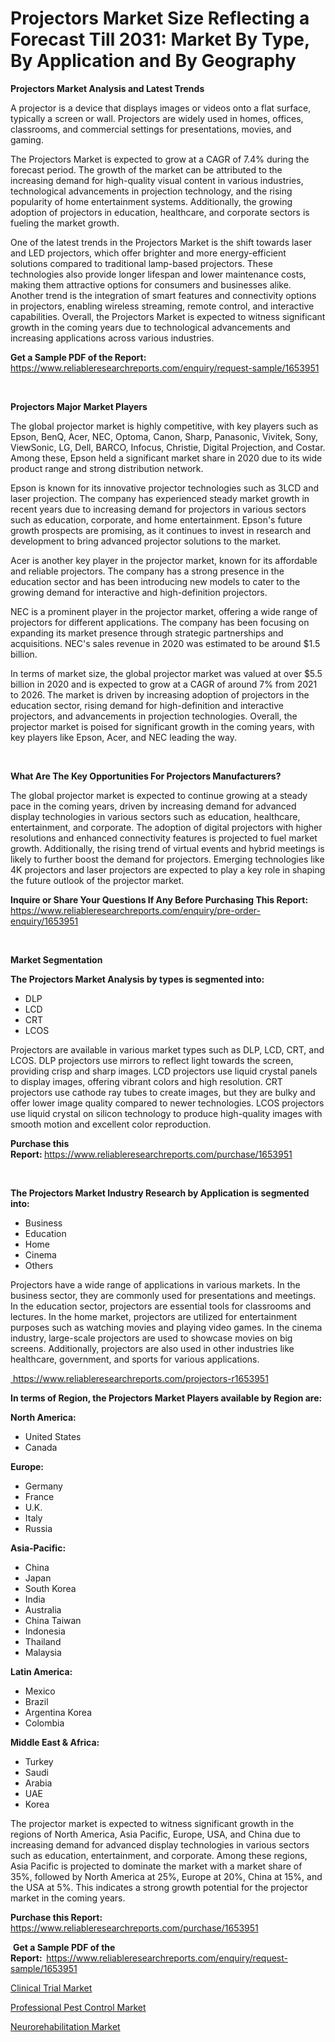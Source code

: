 <p><h1>Projectors Market Size Reflecting a Forecast Till 2031: Market By Type, By Application and By Geography</h1></p><p><strong>Projectors Market Analysis and Latest Trends</strong></p>
<p><p>A projector is a device that displays images or videos onto a flat surface, typically a screen or wall. Projectors are widely used in homes, offices, classrooms, and commercial settings for presentations, movies, and gaming.</p><p>The Projectors Market is expected to grow at a CAGR of 7.4% during the forecast period. The growth of the market can be attributed to the increasing demand for high-quality visual content in various industries, technological advancements in projection technology, and the rising popularity of home entertainment systems. Additionally, the growing adoption of projectors in education, healthcare, and corporate sectors is fueling the market growth.</p><p>One of the latest trends in the Projectors Market is the shift towards laser and LED projectors, which offer brighter and more energy-efficient solutions compared to traditional lamp-based projectors. These technologies also provide longer lifespan and lower maintenance costs, making them attractive options for consumers and businesses alike. Another trend is the integration of smart features and connectivity options in projectors, enabling wireless streaming, remote control, and interactive capabilities. Overall, the Projectors Market is expected to witness significant growth in the coming years due to technological advancements and increasing applications across various industries.</p></p>
<p><strong>Get a Sample PDF of the Report:&nbsp;</strong> <a href="https://www.reliableresearchreports.com/enquiry/request-sample/1653951">https://www.reliableresearchreports.com/enquiry/request-sample/1653951</a></p>
<p>&nbsp;</p>
<p><strong>Projectors Major Market Players</strong></p>
<p><p>The global projector market is highly competitive, with key players such as Epson, BenQ, Acer, NEC, Optoma, Canon, Sharp, Panasonic, Vivitek, Sony, ViewSonic, LG, Dell, BARCO, Infocus, Christie, Digital Projection, and Costar. Among these, Epson held a significant market share in 2020 due to its wide product range and strong distribution network.</p><p>Epson is known for its innovative projector technologies such as 3LCD and laser projection. The company has experienced steady market growth in recent years due to increasing demand for projectors in various sectors such as education, corporate, and home entertainment. Epson's future growth prospects are promising, as it continues to invest in research and development to bring advanced projector solutions to the market.</p><p>Acer is another key player in the projector market, known for its affordable and reliable projectors. The company has a strong presence in the education sector and has been introducing new models to cater to the growing demand for interactive and high-definition projectors.</p><p>NEC is a prominent player in the projector market, offering a wide range of projectors for different applications. The company has been focusing on expanding its market presence through strategic partnerships and acquisitions. NEC's sales revenue in 2020 was estimated to be around $1.5 billion.</p><p>In terms of market size, the global projector market was valued at over $5.5 billion in 2020 and is expected to grow at a CAGR of around 7% from 2021 to 2026. The market is driven by increasing adoption of projectors in the education sector, rising demand for high-definition and interactive projectors, and advancements in projection technologies. Overall, the projector market is poised for significant growth in the coming years, with key players like Epson, Acer, and NEC leading the way.</p></p>
<p>&nbsp;</p>
<p><strong>What Are The Key Opportunities For Projectors Manufacturers?</strong></p>
<p><p>The global projector market is expected to continue growing at a steady pace in the coming years, driven by increasing demand for advanced display technologies in various sectors such as education, healthcare, entertainment, and corporate. The adoption of digital projectors with higher resolutions and enhanced connectivity features is projected to fuel market growth. Additionally, the rising trend of virtual events and hybrid meetings is likely to further boost the demand for projectors. Emerging technologies like 4K projectors and laser projectors are expected to play a key role in shaping the future outlook of the projector market.</p></p>
<p><strong>Inquire or Share Your Questions If Any Before Purchasing This Report:</strong> <a href="https://www.reliableresearchreports.com/enquiry/pre-order-enquiry/1653951">https://www.reliableresearchreports.com/enquiry/pre-order-enquiry/1653951</a></p>
<p>&nbsp;</p>
<p><strong>Market Segmentation</strong></p>
<p><strong>The Projectors Market Analysis by types is segmented into:</strong></p>
<p><ul><li>DLP</li><li>LCD</li><li>CRT</li><li>LCOS</li></ul></p>
<p><p>Projectors are available in various market types such as DLP, LCD, CRT, and LCOS. DLP projectors use mirrors to reflect light towards the screen, providing crisp and sharp images. LCD projectors use liquid crystal panels to display images, offering vibrant colors and high resolution. CRT projectors use cathode ray tubes to create images, but they are bulky and offer lower image quality compared to newer technologies. LCOS projectors use liquid crystal on silicon technology to produce high-quality images with smooth motion and excellent color reproduction.</p></p>
<p><strong>Purchase this Report:&nbsp;</strong><a href="https://www.reliableresearchreports.com/purchase/1653951">https://www.reliableresearchreports.com/purchase/1653951</a></p>
<p>&nbsp;</p>
<p><strong>The Projectors Market Industry Research by Application is segmented into:</strong></p>
<p><ul><li>Business</li><li>Education</li><li>Home</li><li>Cinema</li><li>Others</li></ul></p>
<p><p>Projectors have a wide range of applications in various markets. In the business sector, they are commonly used for presentations and meetings. In the education sector, projectors are essential tools for classrooms and lectures. In the home market, projectors are utilized for entertainment purposes such as watching movies and playing video games. In the cinema industry, large-scale projectors are used to showcase movies on big screens. Additionally, projectors are also used in other industries like healthcare, government, and sports for various applications.</p></p>
<p><a href="https://www.reliableresearchreports.com/projectors-r1653951">&nbsp;https://www.reliableresearchreports.com/projectors-r1653951</a></p>
<p><strong>In terms of Region, the Projectors Market Players available by Region are:</strong></p>
<p>
    <p> <strong> North America: </strong>
        <ul>
            <li>United States</li>
            <li>Canada</li>
        </ul>
        </p> 
    <p> <strong> Europe: </strong>
        <ul>
            <li>Germany</li>
            <li>France</li>
            <li>U.K.</li>
            <li>Italy</li>
            <li>Russia</li>
        </ul>
        </p> 
    <p> <strong> Asia-Pacific: </strong>
        <ul>
            <li>China</li>
            <li>Japan</li>
            <li>South Korea</li>
            <li>India</li>
            <li>Australia</li>
            <li>China Taiwan</li>
            <li>Indonesia</li>
            <li>Thailand</li>
            <li>Malaysia</li>
        </ul>
        </p> 
    <p> <strong> Latin America: </strong>
        <ul>
            <li>Mexico</li>
            <li>Brazil</li>
            <li>Argentina Korea</li>
            <li>Colombia</li>
        </ul>
        </p> 
    <p> <strong> Middle East & Africa: </strong>
        <ul>
            <li>Turkey</li>
            <li>Saudi</li>
            <li>Arabia</li>
            <li>UAE</li>
            <li>Korea</li>
        </ul>
    </p>
    </p>
<p><p>The projector market is expected to witness significant growth in the regions of North America, Asia Pacific, Europe, USA, and China due to increasing demand for advanced display technologies in various sectors such as education, entertainment, and corporate. Among these regions, Asia Pacific is projected to dominate the market with a market share of 35%, followed by North America at 25%, Europe at 20%, China at 15%, and the USA at 5%. This indicates a strong growth potential for the projector market in the coming years.</p></p>
<p><strong>Purchase this Report: </strong><a href="https://www.reliableresearchreports.com/purchase/1653951">https://www.reliableresearchreports.com/purchase/1653951</a></p>
<p>&nbsp;<strong>Get a Sample PDF of the Report:&nbsp;&nbsp;</strong><a href="https://www.reliableresearchreports.com/enquiry/request-sample/1653951">https://www.reliableresearchreports.com/enquiry/request-sample/1653951</a></p>
<p><strong></strong></p>
<p><p><a href="https://github.com/eeenafisainka/Market-Research-Report-List-1/blob/main/clinical-trial-market.md">Clinical Trial Market</a></p><p><a href="https://github.com/ChiragRP21/Market-Research-Report-List-5/blob/main/professional-pest-control-market.md">Professional Pest Control Market</a></p><p><a href="https://github.com/liliskanaya73/Market-Research-Report-List-1/blob/main/neurorehabilitation-market.md">Neurorehabilitation Market</a></p></p>